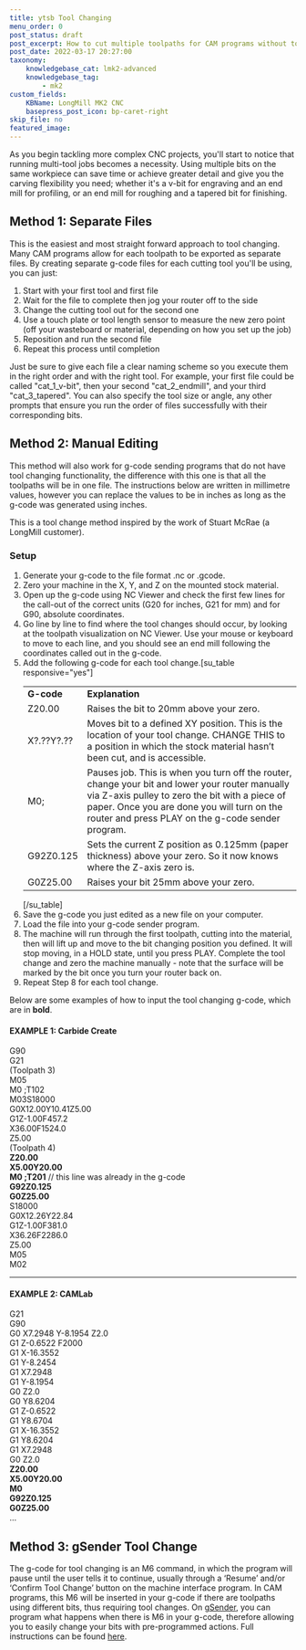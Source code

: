 ```yaml
---
title: ytsb Tool Changing
menu_order: 0
post_status: draft
post_excerpt: How to cut multiple toolpaths for CAM programs without tool changing functionality. This method is suitable for the LongMill Benchtop CNC, and other hobby CNCs.
post_date: 2022-03-17 20:27:00
taxonomy:
    knowledgebase_cat: lmk2-advanced
    knowledgebase_tag:
        - mk2
custom_fields:
    KBName: LongMill MK2 CNC
    basepress_post_icon: bp-caret-right
skip_file: no
featured_image: 
---
```


As you begin tackling more complex CNC projects, you'll start to notice that running multi-tool jobs becomes a necessity. Using multiple bits on the same workpiece can save time or achieve greater detail and give you the carving flexibility you need; whether it's a v-bit for engraving and an end mill for profiling, or an end mill for roughing and a tapered bit for finishing.

## Method 1: Separate Files

This is the easiest and most straight forward approach to tool changing. Many CAM programs allow for each toolpath to be exported as separate files. By creating separate g-code files for each cutting tool you'll be using, you can just:

<ol>
  <li>Start with your first tool and first file</li>
  <li>Wait for the file to complete then jog your router off to the side</li>
  <li>Change the cutting tool out for the second one</li>
  <li>Use a touch plate or tool length sensor to measure the new zero point (off your wasteboard or material, depending on how you set up the job)</li>
  <li>Reposition and run the second file</li>
  <li>Repeat this process until completion</li>
</ol>

Just be sure to give each file a clear naming scheme so you execute them in the right order and with the right tool. For example, your first file could be called "cat_1_v-bit", then your second "cat_2_endmill", and your third "cat_3_tapered". You can also specify the tool size or angle, any other prompts that ensure you run the order of files successfully with their corresponding bits.

## Method 2: Manual Editing

This method will also work for g-code sending programs that do not have tool changing functionality, the difference with this one is that all the toolpaths will be in one file. The instructions below are written in millimetre values, however you can replace the values to be in inches as long as the g-code was generated using inches.

This is a tool change method inspired by the work of Stuart McRae (a LongMill customer).

### Setup

<ol>
  <li>Generate your g-code to the file format .nc or .gcode.</li>
  <li>Zero your machine in the X, Y, and Z on the mounted stock material.</li>
  <li>Open up the g-code using NC Viewer and check the first few lines for the call-out of the correct units (G20 for inches, G21 for mm) and for G90, absolute coordinates.</li>
  <li>Go line by line to find where the tool changes should occur, by looking at the toolpath visualization on NC Viewer. Use your mouse or keyboard to move to each line, and you should see an end mill following the coordinates called out in the g-code.</li>
  <li>Add the following g-code for each tool change.[su_table responsive="yes"]
<table>
<tbody>
<tr>
<td><b>G-code</b></td>
<td><b>Explanation</b></td>
</tr>
<tr>
<td>Z20.00</td>
<td>Raises the bit to 20mm above your zero.</td>
</tr>
<tr>
<td>X?.??Y?.??</td>
<td>Moves bit to a defined XY position. This is the location of your tool change. CHANGE THIS to a position in which the stock material hasn’t been cut, and is accessible.</td>
</tr>
<tr>
<td>M0;</td>
<td>Pauses job. This is when you turn off the router, change your bit and lower your router manually via Z-axis pulley to zero the bit with a piece of paper. Once you are done you will turn on the router and press PLAY on the g-code sender program.</td>
</tr>
<tr>
<td>G92Z0.125</td>
<td>Sets the current Z position as 0.125mm (paper thickness) above your zero. So it now knows where the Z-axis zero is.</td>
</tr>
<tr>
<td>G0Z25.00</td>
<td>Raises your bit 25mm above your zero.</td>
</tr>
</tbody>
</table>
[/su_table]</li>
  <li>Save the g-code you just edited as a new file on your computer.</li>
  <li>Load the file into your g-code sender program.</li>
  <li>The machine will run through the first toolpath, cutting into the material, then will lift up and move to the bit changing position you defined. It will stop moving, in a HOLD state, until you press PLAY. Complete the tool change and zero the machine manually - note that the surface will be marked by the bit once you turn your router back on.</li>
  <li>Repeat Step 8 for each tool change.</li>
</ol>

Below are some examples of how to input the tool changing g-code, which are in <b>bold</b>.

#### EXAMPLE 1: Carbide Create

G90<br>
G21<br>
(Toolpath 3)<br>
M05<br>
M0 ;T102<br>
M03S18000<br>
G0X12.00Y10.41Z5.00<br>
G1Z-1.00F457.2<br>
X36.00F1524.0<br>
Z5.00<br>
(Toolpath 4)<br>
<b>Z20.00</b><br>
<b>X5.00Y20.00</b><br>
<b>M0 ;T201</b> // this line was already in the g-code<br>
<b>G92Z0.125</b><br>
<b>G0Z25.00</b><br>
S18000<br>
G0X12.26Y22.84<br>
G1Z-1.00F381.0<br>
X36.26F2286.0<br>
Z5.00<br>
M05<br>
M02
_____________________________________

#### EXAMPLE 2: CAMLab

G21<br>
G90<br>
G0 X7.2948 Y-8.1954 Z2.0<br>
G1 Z-0.6522 F2000<br>
G1 X-16.3552<br>
G1 Y-8.2454<br>
G1 X7.2948<br>
G1 Y-8.1954<br>
G0 Z2.0<br>
G0 Y8.6204<br>
G1 Z-0.6522<br>
G1 Y8.6704<br>
G1 X-16.3552<br>
G1 Y8.6204<br>
G1 X7.2948<br>
G0 Z2.0<br>
<b>Z20.00</b><br>
<b>X5.00Y20.00</b><br>
<b>M0</b><br>
<b>G92Z0.125</b><br>
<b>G0Z25.00</b><br>
…

## Method 3: gSender Tool Change

The g-code for tool changing is an M6 command, in which the program will pause until the user tells it to continue, usually through a ‘Resume’ and/or ‘Confirm Tool Change’ button on the machine interface program. In CAM programs, this M6 will be inserted in your g-code if there are toolpaths using different bits, thus requiring tool changes. On <a href="https://sienci.com/gSender/">gSender</a>, you can program what happens when there is M6 in your g-code, therefore allowing you to easily change your bits with pre-programmed actions. Full instructions can be found <a href="https://resources.sienci.com/view/gs-additional-features/#tool-changing">here</a>.
